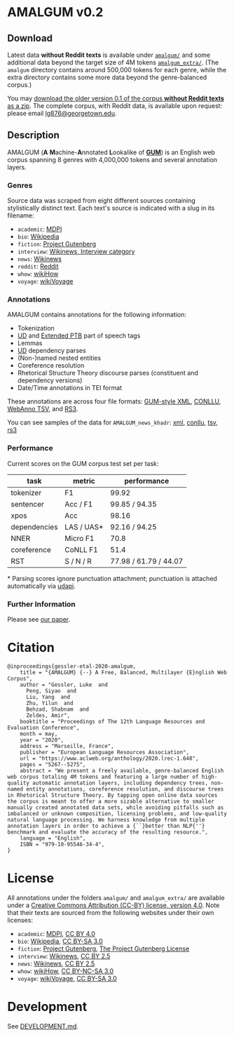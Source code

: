 # AMALGUM v0.2

## Download

Latest data **without Reddit texts** is available under [`amalgum/`](https://github.com/gucorpling/amalgum/tree/master/amalgum) and some additional data beyond the target size of 4M tokens [`amalgum_extra/`](https://github.com/gucorpling/amalgum/tree/master/amalgum_extra). (The `amalgum` directory contains around 500,000 tokens for each genre, while the extra directory contains some more data beyond the genre-balanced corpus.)

You may [download the older version 0.1 of the corpus **without Reddit texts** as a zip](https://drive.google.com/file/d/1StyZjJ6u84vZgJ2bIgsuCb037zc36RXB/view?usp=sharing). The complete corpus, with Reddit data, is available upon request: please email [lg876@georgetown.edu](mailto:lg876@georgetown.edu).

## Description
AMALGUM (**A** **M**achine-**A**nnotated **L**ookalike of [**GUM**](https://github.com/amir-zeldes/gum)) is an English web corpus spanning 8 genres with 4,000,000 tokens and several annotation layers.

### Genres
Source data was scraped from eight different sources containing stylistically distinct text. Each text's source is indicated with a slug in its filename:

* `academic`: [MDPI](https://www.mdpi.com)
* `bio`: [Wikipedia](http://en.wikipedia.org)
* `fiction`: [Project Gutenberg](https://www.gutenberg.org)
* `interview`: [Wikinews, Interview category](https://en.wikinews.org/wiki/Category:Interview)
* `news`: [Wikinews](https://en.wikinews.org)
* `reddit`: [Reddit](https://www.reddit.com)
* `whow`: [wikiHow](https://www.wikihow.com)
* `voyage`: [wikiVoyage](https://en.wikivoyage.org)

### Annotations
AMALGUM contains annotations for the following information:

* Tokenization
* [UD](https://universaldependencies.org/u/pos/) and [Extended PTB](https://corpling.uis.georgetown.edu/ptb_tags.html) part of speech tags
* Lemmas
* [UD](https://universaldependencies.org/u/dep/) dependency parses
* (Non-)named nested entities
* Coreference resolution
* Rhetorical Structure Theory discourse parses (constituent and dependency versions)
* Date/Time annotations in TEI format

These annotations are across four file formats: [GUM-style XML](https://github.com/amir-zeldes/gum), [CONLLU](https://universaldependencies.org/format.html), [WebAnno TSV](https://webanno.github.io/webanno/releases/3.4.5/docs/user-guide.html#sect_webannotsv), and [RS3](https://github.com/gucorpling/rst-xsd).

You can see samples of the data for `AMALGUM_news_khadr`: [xml](https://github.com/gucorpling/amalgum/blob/master/amalgum/news/xml/AMALGUM_news_khadr.xml), [conllu](https://github.com/gucorpling/amalgum/blob/master/amalgum/news/dep/AMALGUM_news_khadr.conllu), [tsv](https://github.com/gucorpling/amalgum/blob/master/amalgum/news/tsv/AMALGUM_news_khadr.tsv), [rs3](https://github.com/gucorpling/amalgum/blob/master/amalgum/news/rst/AMALGUM_news_khadr.rs3)

### Performance

Current scores on the GUM corpus test set per task:

| task | metric | performance |
| ---- | ----- | ---------- |
| tokenizer | F1 | 99.92 |
| sentencer | Acc / F1 | 99.85 / 94.35 |
| xpos | Acc | 98.16 |
| dependencies | LAS / UAS* | 92.16 / 94.25 |
| NNER | Micro F1 | 70.8 |
| coreference | CoNLL F1 | 51.4 |
| RST | S / N / R | 77.98 / 61.79 / 44.07 |

\* Parsing scores ignore punctuation attachment; punctuation is attached automatically via [udapi](https://udapi.github.io/).

### Further Information
Please see [our paper](https://www.aclweb.org/anthology/2020.lrec-1.648.pdf).

# Citation

```
@inproceedings{gessler-etal-2020-amalgum,
    title = "{AMALGUM} {--} A Free, Balanced, Multilayer {E}nglish Web Corpus",
    author = "Gessler, Luke  and
      Peng, Siyao  and
      Liu, Yang  and
      Zhu, Yilun  and
      Behzad, Shabnam  and
      Zeldes, Amir",
    booktitle = "Proceedings of The 12th Language Resources and Evaluation Conference",
    month = may,
    year = "2020",
    address = "Marseille, France",
    publisher = "European Language Resources Association",
    url = "https://www.aclweb.org/anthology/2020.lrec-1.648",
    pages = "5267--5275",
    abstract = "We present a freely available, genre-balanced English web corpus totaling 4M tokens and featuring a large number of high-quality automatic annotation layers, including dependency trees, non-named entity annotations, coreference resolution, and discourse trees in Rhetorical Structure Theory. By tapping open online data sources the corpus is meant to offer a more sizable alternative to smaller manually created annotated data sets, while avoiding pitfalls such as imbalanced or unknown composition, licensing problems, and low-quality natural language processing. We harness knowledge from multiple annotation layers in order to achieve a {``}better than NLP{''} benchmark and evaluate the accuracy of the resulting resource.",
    language = "English",
    ISBN = "979-10-95546-34-4",
}
```


# License
All annotations under the folders `amalgum/` and `amalgum_extra/` are available under a [Creative Commons Attribution (CC-BY) license, version 4.0](https://creativecommons.org/licenses/by/4.0/). Note that their texts are sourced from the following websites under their own licenses:

* `academic`: [MDPI](https://www.mdpi.com/about), [CC BY 4.0](https://creativecommons.org/licenses/by/4.0/)
* `bio`: [Wikipedia](https://creativecommons.org/licenses/by/4.0/), [CC BY-SA 3.0](https://en.wikipedia.org/wiki/Wikipedia:Text_of_Creative_Commons_Attribution-ShareAlike_3.0_Unported_License)
* `fiction`: [Project Gutenberg](https://www.gutenberg.org/wiki/Gutenberg:The_Project_Gutenberg_License), [The Project Gutenberg License](https://www.gutenberg.org/wiki/Gutenberg:The_Project_Gutenberg_License#The_Full_Project_Gutenberg_License_in_Legalese_.28normative.29)
* `interview`: [Wikinews](https://en.wikinews.org/wiki/Wikinews:Copyright), [CC BY 2.5](http://creativecommons.org/licenses/by/2.5/)
* `news`: [Wikinews](https://en.wikinews.org/wiki/Wikinews:Copyright), [CC BY 2.5](http://creativecommons.org/licenses/by/2.5/)
* `whow`: [wikiHow](https://www.wikihow.com/), [CC BY-NC-SA 3.0](http://creativecommons.org/licenses/by-nc-sa/3.0/)
* `voyage`: [wikiVoyage](https://en.wikivoyage.org/wiki/Wikivoyage:Dual_licensing), [CC BY-SA 3.0](https://creativecommons.org/licenses/by-sa/3.0/)


# Development
See [DEVELOPMENT.md](./DEVELOPMENT.md).
